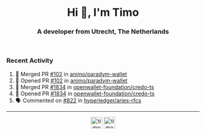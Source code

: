 <h1 align="center">Hi 👋, I'm Timo</h1>
<h3 align="center">A developer from Utrecht, The Netherlands</h3>
<br/>
<!-- https://github.com/rahuldkjain/github-profile-readme-generator --!>

<!--  <p align="left"><img src="https://github-readme-stats.vercel.app/api?username=timoglastra&show_icons=true&count_private=true&" alt="timoglastra" /></p> --!>

<!--
Github language stats
<p align="left"><img src="https://github-readme-stats.vercel.app/api/top-langs/?username=timoglastra&layout=compact" alt="timoglastra" /><p>
-->

<!-- Codestats language stats -->
<!-- <p align="left"><img src="https://codestats-readme.vercel.app/api/top-langs/?username=timoglastra&layout=compact&language_count=12" alt="timoglastra" /><p>    --!>
  
<h3>Recent Activity</h3>

<!--START_SECTION:activity-->
1. 🎉 Merged PR [#102](https://github.com/animo/paradym-wallet/pull/102) in [animo/paradym-wallet](https://github.com/animo/paradym-wallet)
2. 💪 Opened PR [#102](https://github.com/animo/paradym-wallet/pull/102) in [animo/paradym-wallet](https://github.com/animo/paradym-wallet)
3. 🎉 Merged PR [#1834](https://github.com/openwallet-foundation/credo-ts/pull/1834) in [openwallet-foundation/credo-ts](https://github.com/openwallet-foundation/credo-ts)
4. 💪 Opened PR [#1834](https://github.com/openwallet-foundation/credo-ts/pull/1834) in [openwallet-foundation/credo-ts](https://github.com/openwallet-foundation/credo-ts)
5. 🗣 Commented on [#822](https://github.com/hyperledger/aries-rfcs/issues/822#issuecomment-2054101684) in [hyperledger/aries-rfcs](https://github.com/hyperledger/aries-rfcs)
<!--END_SECTION:activity-->

---

<p align="center">
<a href="https://twitter.com/timoglastra" target="blank"><img align="center" src="https://cdn.jsdelivr.net/npm/simple-icons@3.0.1/icons/twitter.svg" alt="timoglastra" height="30" width="30" /></a>
<a href="https://linkedin.com/in/timoglastra" target="blank"><img align="center" src="https://cdn.jsdelivr.net/npm/simple-icons@3.0.1/icons/linkedin.svg" alt="timoglastra" height="30" width="30" /></a>
</p>



